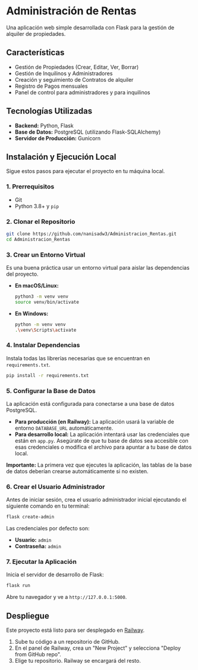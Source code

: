 # Administración de Rentas

Una aplicación web simple desarrollada con Flask para la gestión de alquiler de propiedades.

## Características

-   Gestión de Propiedades (Crear, Editar, Ver, Borrar)
-   Gestión de Inquilinos y Administradores
-   Creación y seguimiento de Contratos de alquiler
-   Registro de Pagos mensuales
-   Panel de control para administradores y para inquilinos

## Tecnologías Utilizadas

-   **Backend:** Python, Flask
-   **Base de Datos:** PostgreSQL (utilizando Flask-SQLAlchemy)
-   **Servidor de Producción:** Gunicorn

## Instalación y Ejecución Local

Sigue estos pasos para ejecutar el proyecto en tu máquina local.

### 1. Prerrequisitos

-   Git
-   Python 3.8+ y `pip`

### 2. Clonar el Repositorio

```bash
git clone https://github.com/nanisadw3/Administracion_Rentas.git
cd Administracion_Rentas
```

### 3. Crear un Entorno Virtual

Es una buena práctica usar un entorno virtual para aislar las dependencias del proyecto.

-   **En macOS/Linux:**
    ```bash
    python3 -m venv venv
    source venv/bin/activate
    ```
-   **En Windows:**
    ```bash
    python -m venv venv
    .\venv\Scripts\activate
    ```

### 4. Instalar Dependencias

Instala todas las librerías necesarias que se encuentran en `requirements.txt`.

```bash
pip install -r requirements.txt
```

### 5. Configurar la Base de Datos

La aplicación está configurada para conectarse a una base de datos PostgreSQL.

-   **Para producción (en Railway):** La aplicación usará la variable de entorno `DATABASE_URL` automáticamente.
-   **Para desarrollo local:** La aplicación intentará usar las credenciales que están en `app.py`. Asegúrate de que tu base de datos sea accesible con esas credenciales o modifica el archivo para apuntar a tu base de datos local.

**Importante:** La primera vez que ejecutes la aplicación, las tablas de la base de datos deberían crearse automáticamente si no existen.

### 6. Crear el Usuario Administrador

Antes de iniciar sesión, crea el usuario administrador inicial ejecutando el siguiente comando en tu terminal:

```bash
flask create-admin
```

Las credenciales por defecto son:
-   **Usuario:** `admin`
-   **Contraseña:** `admin`

### 7. Ejecutar la Aplicación

Inicia el servidor de desarrollo de Flask:

```bash
flask run
```

Abre tu navegador y ve a `http://127.0.0.1:5000`.

## Despliegue

Este proyecto está listo para ser desplegado en [Railway](https://railway.app).

1.  Sube tu código a un repositorio de GitHub.
2.  En el panel de Railway, crea un "New Project" y selecciona "Deploy from GitHub repo".
3.  Elige tu repositorio. Railway se encargará del resto.
